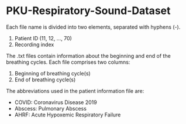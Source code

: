 # PKU-Respiratory-Sound-Dataset

Each file name is divided into two elements, separated with hyphens (-).  
1. Patient ID (11, 12, ..., 70)
2. Recording index

The .txt files contain information about the beginning and end of the breathing cycles. Each file comprises two columns:  
1. Beginning of breathing cycle(s)
2. End of breathing cycle(s)

The abbreviations used in the patient information file are:
- COVID: Coronavirus Disease 2019
- Abscess: Pulmonary Abscess
- AHRF: Acute Hypoxemic Respiratory Failure
